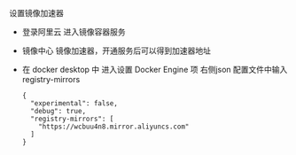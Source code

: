 设置镜像加速器

- 登录阿里云 进入镜像容器服务

- 镜像中心 镜像加速器，开通服务后可以得到加速器地址

- 在 docker desktop  中 进入设置 Docker Engine 项
  右侧json 配置文件中输入 registry-mirrors
  
  ```
  {
    "experimental": false,
    "debug": true,
    "registry-mirrors": [
      "https://wcbuu4n8.mirror.aliyuncs.com"
    ]
  }
  ```

